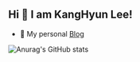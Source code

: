 
## Hi 👋 I am KangHyun Lee! 

- 👋 My personal [Blog](https://vault.dorage.io/)

![Anurag's GitHub stats](https://github-readme-stats.vercel.app/api?username=anuraghazra&show_icons=true&theme=transparent)
